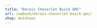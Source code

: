 ```yaml
---
title: "Dorais Chevorlet Buick GMC"
url: /wabash/dorais-chevorlet-buick-gmc/
shop: Autohaus
---
```


